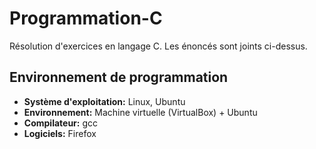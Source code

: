 # Programmation-C

Résolution d'exercices en langage C. Les énoncés sont joints ci-dessus.

## Environnement de programmation
- **Système d'exploitation:** Linux, Ubuntu
- **Environnement:** Machine virtuelle (VirtualBox) + Ubuntu
- **Compilateur:** gcc
- **Logiciels:** Firefox

